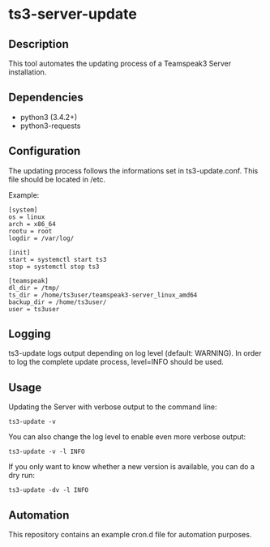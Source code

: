 # ts3-server-update

## Description

This tool automates the updating process of a Teamspeak3 Server installation.

## Dependencies

* python3 (3.4.2+)
* python3-requests

## Configuration

The updating process follows the informations set in ts3-update.conf. This file should be located in /etc.

Example:
```
[system]
os = linux
arch = x86_64
rootu = root
logdir = /var/log/

[init]
start = systemctl start ts3
stop = systemctl stop ts3

[teamspeak]
dl_dir = /tmp/
ts_dir = /home/ts3user/teamspeak3-server_linux_amd64
backup_dir = /home/ts3user/
user = ts3user
```

## Logging

ts3-update logs output depending on log level (default: WARNING). In order to log the complete update process, level=INFO should be used.

## Usage

Updating the Server with verbose output to the command line:
```
ts3-update -v
```

You can also change the log level to enable even more verbose output:
```
ts3-update -v -l INFO
```

If you only want to know whether a new version is available, you can do a dry run:
```
ts3-update -dv -l INFO
```

## Automation

This repository contains an example cron.d file for automation purposes. 
